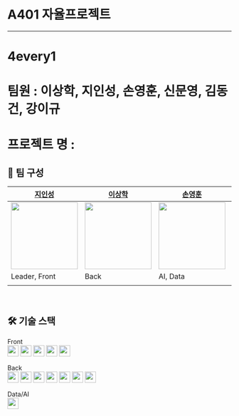 # A401 자율프로젝트
---
# 4every1

# 팀원 : 이상학, 지인성, 손영훈, 신문영, 김동건, 강이규

# 프로젝트 명 : 


## 👩 팀 구성

| [지인성](https://github.com/JIINSUNG)                                                     | [이상학](https://github.com/yee950419)                                                             | [손영훈](https://github.com/syhuni)                                                       | [신문영](https://github.com/ztrl)                                                         | [김동건](https://github.com/Zerotay)                                                      | [강이규](https://github.com/EhighG)                                                              |
| ----------------------------------------------------------------------------------------- | -------------------------------------------------------------------------------------------------- | ----------------------------------------------------------------------------------------- | ----------------------------------------------------------------------------------------- | ----------------------------------------------------------------------------------------- | ------------------------------------------------------------------------------------------------ |
| <img src="https://avatars.githubusercontent.com/u/49591292?v=4" width="150" height="150"> | <img src="https://avatars.githubusercontent.com/u/65946607?v=4" width="150" height="150">          | <img src="https://avatars.githubusercontent.com/u/74291750?v=4" width="150" height="150"> | <img src="https://avatars.githubusercontent.com/u/88647858?v=4" width="150" height="150"> | <img src="https://avatars.githubusercontent.com/u/67823010?v=4" width="150" height="150"> | <img src="https://avatars.githubusercontent.com/u/71206505?v=4" width="150" height="150">        |
| Leader, Front                                                                             | Back                                                                                               | AI, Data                                                                                  | Front                                                                                     | Infra, AI                                                                                 | Back                                                                                             |
|                              |  |       |                |            |  |

<br/>

## 🛠️ 기술 스택

Front
<br/>
<img src="https://img.shields.io/badge/typescript-3178C6?style=for-the-badge&logo=typescript&logoColor=black" width="auto" height="25">
<img src="https://img.shields.io/badge/react-61DAFB?style=for-the-badge&logo=react&logoColor=black" width="auto" height="25">
<img src="https://img.shields.io/badge/pwa-5A0FC8?style=for-the-badge&logo=pwa&logoColor=black" width="auto" height="25">
<img src="https://img.shields.io/badge/tailwind-06B6D4?style=for-the-badge&logo=tailwindcss&logoColor=white" width="auto" height="25">
<img src="https://img.shields.io/badge/zustand-FF9900?style=for-the-badge&logo=zustand&logoColor=white" width="auto" height="25">

Back
<br/>
<img src="https://img.shields.io/badge/springboot-6DB33F?style=for-the-badge&logo=springboot&logoColor=white" width="auto" height="25">
<img src="https://img.shields.io/badge/SPRING DATA JPA-6DB33F?style=for-the-badge&logoColor=white" width="auto" height="25">
<img src="https://img.shields.io/badge/SPRING SECURITY-6DB33F?style=for-the-badge&logo=springsecurity&logoColor=white" width="auto" height="25">
<img src="https://img.shields.io/badge/firebase-FFCA28?style=for-the-badge&logo=firebase&logoColor=white" width="auto" height="25">
<img src="https://img.shields.io/badge/Spring Batch-6DB33F?style=for-the-badge&logo=Spring Batch&logoColor=white" width="auto" height="25">
<img src="https://img.shields.io/badge/Spring Cloud Config-6DB33F?style=for-the-badge&logo=Spring Cloud Config&logoColor=white" width="auto" height="25">
<img src="https://img.shields.io/badge/Spring Webflux-6DB33F?style=for-the-badge&logo=sSpring Webflux&logoColor=white" width="auto" height="25">

Data/AI
<br/>
<img src="https://img.shields.io/badge/python-3776AB?style=for-the-badge&logo=python&logoColor=white" width="auto" height="25">

